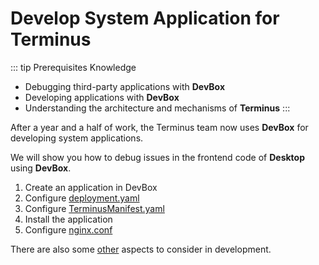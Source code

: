 
# Develop System Application for Terminus

::: tip Prerequisites Knowledge
- Debugging third-party applications with **DevBox**
- Developing applications with **DevBox**
- Understanding the architecture and mechanisms of **Terminus**
:::

After a year and a half of work, the Terminus team now uses **DevBox** for developing system applications.

We will show you how to debug issues in the frontend code of **Desktop** using **DevBox**.
1. Create an application in DevBox
2. Configure [deployment.yaml](./deployment)
3. Configure [TerminusManifest.yaml](./terminus-manifest)
4. Install the application
5. Configure [nginx.conf](./install)

There are also some [other](./other) aspects to consider in development.